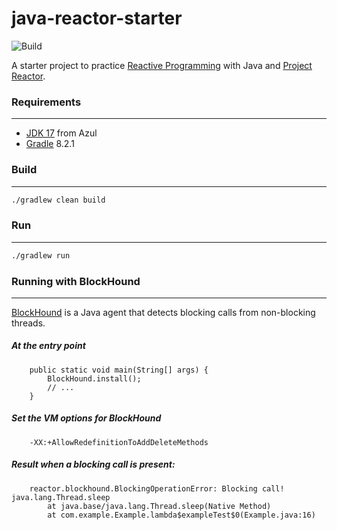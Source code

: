 # java-reactor-starter

![Build](https://github.com/rbento/java-reactor-starter/actions/workflows/gradle.yml/badge.svg)

A starter project to practice [Reactive Programming](https://en.wikipedia.org/wiki/Reactive_programming) with Java and [Project Reactor](https://projectreactor.io).

### Requirements
---

- [JDK 17](https://www.azul.com/downloads/?package=jdk#zulu) from Azul
- [Gradle](https://gradle.org/releases/) 8.2.1

### Build
---

```bash
./gradlew clean build
```

### Run
---

```bash
./gradlew run
```

### Running with BlockHound
---

[BlockHound](https://github.com/reactor/BlockHound) is a Java agent that detects blocking calls from non-blocking threads.

##### At the entry point

```
    public static void main(String[] args) {
        BlockHound.install();
        // ...
    }
```

##### Set the VM options for BlockHound

```
    -XX:+AllowRedefinitionToAddDeleteMethods
```

##### Result when a blocking call is present:

```
    reactor.blockhound.BlockingOperationError: Blocking call! java.lang.Thread.sleep
	    at java.base/java.lang.Thread.sleep(Native Method)
	    at com.example.Example.lambda$exampleTest$0(Example.java:16)
```

